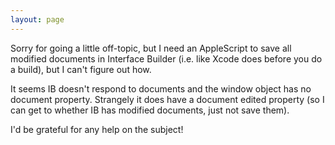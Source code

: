 ```yaml
---
layout: page
---
```




Sorry for going a little off-topic, but I need an AppleScript to save all modified documents in Interface Builder (i.e. like Xcode does before you do a build), but I can't figure out how.

It seems IB doesn't respond to     documents and the     window object has no     document property. Strangely it does have a     document edited property (so I can get to whether IB has modified documents, just not save them).

I'd be grateful for any help on the subject!
